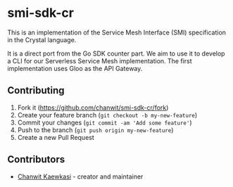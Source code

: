 # smi-sdk-cr

This is an implementation of the Service Mesh Interface (SMI) specification in the Crystal language.

It is a direct port from the Go SDK counter part.
We aim to use it to develop a CLI for our Serverless Service Mesh implementation. The first implementation uses Gloo as the API Gateway.

## Contributing

1. Fork it (<https://github.com/chanwit/smi-sdk-cr/fork>)
2. Create your feature branch (`git checkout -b my-new-feature`)
3. Commit your changes (`git commit -am 'Add some feature'`)
4. Push to the branch (`git push origin my-new-feature`)
5. Create a new Pull Request

## Contributors

- [Chanwit Kaewkasi](https://github.com/chanwit) - creator and maintainer
